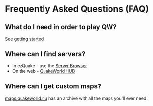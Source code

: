 ---
---

# Frequently Asked Questions (FAQ)

## What do I need in order to play QW?

See [getting started](/info/getting-started/).

## Where can I find servers?

* In ezQuake - use the [Server Browser](./server-browser/)
* On the web - [QuakeWorld HUB](https://hub.quakeworld.nu/)

## Where can I get custom maps?

[maps.quakeworld.nu](https://maps.quakeworld.nu/) has an archive with all the maps you'll ever need.
